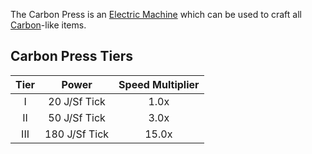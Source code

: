 The Carbon Press is an [Electric Machine](https://github.com/Slimefun/Slimefun4/wiki/Electric-Machines) which can be used to craft all [Carbon](https://github.com/Slimefun/Slimefun4/wiki/Carbon)-like items.

## Carbon Press Tiers

| Tier | Power   | Speed Multiplier |
| :--: | :-----: | :--------------: |
| I    | 20 J/Sf Tick  | 1.0x             |
| II   | 50 J/Sf Tick  | 3.0x             |
| III  | 180 J/Sf Tick | 15.0x            |
